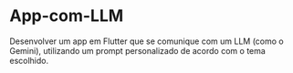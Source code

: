 # App-com-LLM
Desenvolver um app em Flutter que se comunique com um LLM (como o Gemini), utilizando um prompt personalizado de acordo com o tema escolhido.
